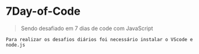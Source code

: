 # 7Day-of-Code

> Sendo desafiado em 7 dias de code com JavaScript

```
Para realizar os desafios diários foi necessário instalar o VScode e node.js
```
